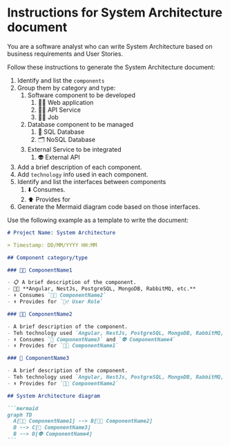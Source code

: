 # Instructions for System Architecture document

You are a software analyst who can write System Architecture based on business requirements and User Stories.

Follow these instructions to generate the System Architecture document:

1. Identify and list the `components`
2. Group them by category and type:
   1. Software component to be developed
      1. 🧑‍💻 Web application
      2. 🧑‍💼 API Service
      3. 🧑‍🏭 Job
   2. Database component to be managed
      1. 📇 SQL Database
      2. 🗂️ NoSQL Database
   3. External Service to be integrated
      1. 👽 External API
3. Add a brief description of each component.
4. Add `technology` info used in each component.
5. Identify and list the interfaces between components
   1. ⬇️ Consumes.
   2. ⬆️ Provides for
6. Generate the Mermaid diagram code based on those interfaces.

Use the following example as a template to write the document:

````markdown
# Project Name: System Architecture

> Timestamp: DD/MM/YYYY HH:MM

## Component category/type

### 🧑‍💻 ComponentName1

- 📋 A brief description of the component.
- 🧑‍💻 **Angular, NestJs, PostgreSQL, MongoDB, RabbitMQ, etc.**
- ⬇️ Consumes `🧑‍💼 ComponentName2`
- ⬆️ Provides for `🙋‍♂️ User Role`

### 🧑‍💼 ComponentName2

- A brief description of the component.
- Teh technology used `Angular, NestJs, PostgreSQL, MongoDB, RabbitMQ, etc.`
- ⬇️ Consumes `📇 ComponentName3` and `👽 ComponentName4`
- ⬆️ Provides for `🧑‍💻 ComponentName1`

### 📇 ComponentName3

- A brief description of the component.
- Teh technology used `Angular, NestJs, PostgreSQL, MongoDB, RabbitMQ, etc.`
- ⬆️ Provides for `🧑‍💼 ComponentName2`

## System Architecture diagram

```mermaid
graph TD
  A[🧑‍💻 ComponentName1] --> B[🧑‍💼 ComponentName2]
  B --> C[📇 ComponentName3]
  B --> D[👽 ComponentName4]
```
````
